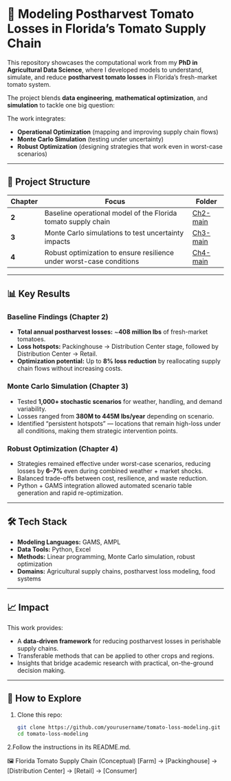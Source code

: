 # 🍅 Modeling Postharvest Tomato Losses in Florida’s Tomato Supply Chain

This repository showcases the computational work from my **PhD in Agricultural Data Science**, where I developed models to understand, simulate, and reduce **postharvest tomato losses** in Florida’s fresh-market tomato system.

The project blends **data engineering**, **mathematical optimization**, and **simulation** to tackle one big question:

The work integrates:
- **Operational Optimization** (mapping and improving supply chain flows)
- **Monte Carlo Simulation** (testing under uncertainty)
- **Robust Optimization** (designing strategies that work even in worst-case scenarios)

---

## 📂 Project Structure

| Chapter | Focus | Folder |
|---------|-------|--------|
| **2** | Baseline operational model of the Florida tomato supply chain | [Ch2-main](Ch2-main) |
| **3** | Monte Carlo simulations to test uncertainty impacts | [Ch3-main](Ch3-main) |
| **4** | Robust optimization to ensure resilience under worst-case conditions | [Ch4-main](Ch4-main) |

---

## 📊 Key Results

### **Baseline Findings (Chapter 2)**
- **Total annual postharvest losses:** ~**408 million lbs** of fresh-market tomatoes.
- **Loss hotspots:** Packinghouse → Distribution Center stage, followed by Distribution Center → Retail.
- **Optimization potential:** Up to **8% loss reduction** by reallocating supply chain flows without increasing costs.

### **Monte Carlo Simulation (Chapter 3)**
- Tested **1,000+ stochastic scenarios** for weather, handling, and demand variability.
- Losses ranged from **380M to 445M lbs/year** depending on scenario.
- Identified “persistent hotspots” — locations that remain high-loss under all conditions, making them strategic intervention points.

### **Robust Optimization (Chapter 4)**
- Strategies remained effective under worst-case scenarios, reducing losses by **6–7%** even during combined weather + market shocks.
- Balanced trade-offs between cost, resilience, and waste reduction.
- Python + GAMS integration allowed automated scenario table generation and rapid re-optimization.

---

## 🛠 Tech Stack
- **Modeling Languages:** GAMS, AMPL
- **Data Tools:** Python, Excel
- **Methods:** Linear programming, Monte Carlo simulation, robust optimization
- **Domains:** Agricultural supply chains, postharvest loss modeling, food systems

---

## 📈 Impact
This work provides:
- A **data-driven framework** for reducing postharvest losses in perishable supply chains.
- Transferable methods that can be applied to other crops and regions.
- Insights that bridge academic research with practical, on-the-ground decision making.

---

## 🚀 How to Explore
1. Clone this repo:
   ```bash
   git clone https://github.com/yourusername/tomato-loss-modeling.git
   cd tomato-loss-modeling
   ```
2.Follow the instructions in its README.md.

🖼 Florida Tomato Supply Chain (Conceptual)
[Farm] → [Packinghouse] → [Distribution Center] → [Retail] → [Consumer]
